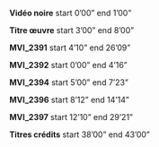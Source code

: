 **Vidéo noire**
start 0’00”
end 1’00”

**Titre œuvre**
start 3’00”
end 8’00”

**MVI_2391**
start 4’10”
end 26’09”

**MVI_2392**
start 0’00”
end 4’16”

**MVI_2394**
start 5’00”
end 7’23”

**MVI_2396**
start 8’12”
end 14’14”

**MVI_2397**
start 12’10”
end 29’21”

**Titres crédits**
start 38’00”
end 43’00”